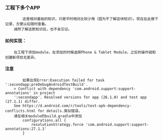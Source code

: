 ### 工程下多个APP
        
            这是相对基础的知识，只是平时相对比较少用（因为不了解这块知识）。现在在此做下记录，方便以后随时查看。
        诚然了解这款知识后，也不会忘记。
        
#### 如何实现：

        在工程下添加module，在添加的时候选择Phone & Tablet Module，之后的操作就和创建新项目无差异。
        
#### 注意
    
            如果出现Error:Execution failed for task ':secondapp:preDebugAndroidTestBuild'.
        > Conflict with dependency 'com.android.support:support-annotations' in project 
        ':secondapp'. Resolved versions for app (26.1.0) and test app (27.1.1) differ. 
        See https://d.android.com/r/tools/test-apk-dependency-conflicts.html for details.类似错误，
        请在相关module的build.gradle中添加
            configurations.all {
                resolutionStrategy.force 'com.android.support:support-annotations:27.1.1'
            }
        
